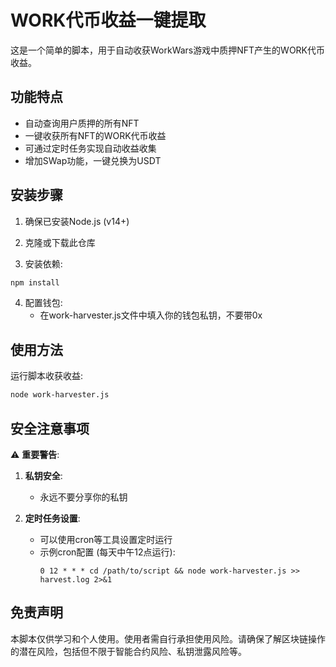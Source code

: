 # WORK代币收益一键提取

这是一个简单的脚本，用于自动收获WorkWars游戏中质押NFT产生的WORK代币收益。

## 功能特点

- 自动查询用户质押的所有NFT
- 一键收获所有NFT的WORK代币收益
- 可通过定时任务实现自动收益收集
- 增加SWap功能，一键兑换为USDT

## 安装步骤

1. 确保已安装Node.js (v14+)

2. 克隆或下载此仓库

3. 安装依赖:
```bash
npm install
```

4. 配置钱包:
   - 在work-harvester.js文件中填入你的钱包私钥，不要带0x

## 使用方法

运行脚本收获收益:
```bash
node work-harvester.js
```

## 安全注意事项

⚠️ **重要警告**:

1. **私钥安全**:
   - 永远不要分享你的私钥


2. **定时任务设置**:
   - 可以使用cron等工具设置定时运行
   - 示例cron配置 (每天中午12点运行):
     ```
     0 12 * * * cd /path/to/script && node work-harvester.js >> harvest.log 2>&1
     ```

## 免责声明

本脚本仅供学习和个人使用。使用者需自行承担使用风险。请确保了解区块链操作的潜在风险，包括但不限于智能合约风险、私钥泄露风险等。 
